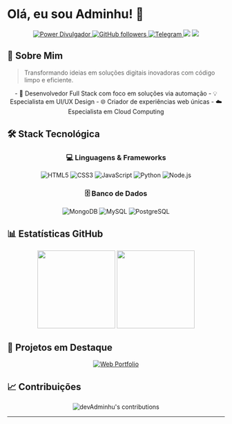 # Olá, eu sou Adminhu! 👋

<div align="center">
  <a href="https://powerdivulgador.com">
    <img src="https://img.shields.io/website?url=https%3A%2F%2Fpowerdivulgador.com&up_message=online&down_message=offline&style=for-the-badge" alt="Power Divulgador"/>
  </a>
  <a href="https://github.com/devAdminhu?tab=followers">
    <img src="https://img.shields.io/github/followers/devAdminhu?style=for-the-badge&logo=github" alt="GitHub followers"/>
  </a>
  <a href="https://t.me/devAdminhu">
    <img src="https://img.shields.io/badge/Telegram-@devAdminhu-blue?style=for-the-badge&logo=telegram" alt="Telegram"/>
  </a>
  
  <img src="https://komarev.com/ghpvc/?username=devAdminhu&color=blueviolet&style=for-the-badge"/>
  
  <img src="https://readme-typing-svg.herokuapp.com/?lines=Desenvolvedor+Full+Stack;UI/UX+Designer;+5+Anos+de+Experiência&center=true&width=380&height=45">
</div>

## 💫 Sobre Mim
 
> Transformando ideias em soluções digitais inovadoras com código limpo e eficiente.

<div align="center">
  - 🚀 Desenvolvedor Full Stack com foco em soluções via automação
  - 💡 Especialista em UI/UX Design
  - 🌐 Criador de experiências web únicas
  - ☁️ Especialista em Cloud Computing
</div>

## 🛠️ Stack Tecnológica

<div align="center">
  
  ### 💻 Linguagens & Frameworks
  ![HTML5](https://img.shields.io/badge/HTML5-E34F26?style=for-the-badge&logo=html5&logoColor=white)
  ![CSS3](https://img.shields.io/badge/CSS3-1572B6?style=for-the-badge&logo=css3&logoColor=white)
  ![JavaScript](https://img.shields.io/badge/JavaScript-F7DF1E?style=for-the-badge&logo=javascript&logoColor=black)
  ![Python](https://img.shields.io/badge/Python-3776AB?style=for-the-badge&logo=python&logoColor=white)
  ![Node.js](https://img.shields.io/badge/Node.js-43853D?style=for-the-badge&logo=node.js&logoColor=white)

  ### 🗄️ Banco de Dados
  ![MongoDB](https://img.shields.io/badge/MongoDB-4EA94B?style=for-the-badge&logo=mongodb&logoColor=white)
  ![MySQL](https://img.shields.io/badge/MySQL-00000F?style=for-the-badge&logo=mysql&logoColor=white)
  ![PostgreSQL](https://img.shields.io/badge/PostgreSQL-316192?style=for-the-badge&logo=postgresql&logoColor=white)
</div>

## 📊 Estatísticas GitHub

<div align="center">
  <img height="180em" src="https://github-readme-stats.vercel.app/api?username=devAdminhu&show_icons=true&theme=dark&include_all_commits=true&count_private=true"/>
  <img height="180em" src="https://github-readme-stats.vercel.app/api/top-langs/?username=devAdminhu&layout=compact&langs_count=7&theme=dark"/>
</div>

## 🌟 Projetos em Destaque

<div align="center">
  
  [![Web Portfolio](https://img.shields.io/badge/🌐_Power-powerdivulgador.com-00ff88?style=for-the-badge)](https://powerdivulgador.com)
</div>

## 📈 Contribuições

<div align="center">
  <img src="https://github-readme-streak-stats.herokuapp.com/?user=devAdminhu&theme=dark" alt="devAdminhu's contributions"/>
</div>

---
